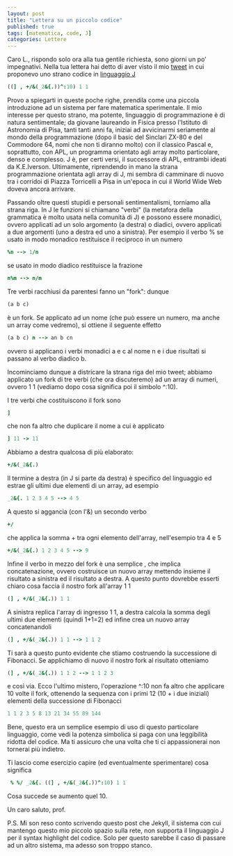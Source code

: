 ```yaml
---
layout: post
title: "Lettera su un piccolo codice"
published: true
tags: [matematica, code, J]
categories: Lettere
---
```


Caro L., rispondo solo ora alla tua gentile richiesta, sono giorni un po'
impegnativi. Nella tua lettera hai detto di aver visto il mio [tweet](https://twitter.com/orporick/status/1199829863093407746)
іn cui proponevo uno strano codice in [linguaggio J](https://www.jsoftware.com/#/)

```j
((] , +/&(_2&{.))^:10) 1 1
```


Provo a spiegarti in queste poche righe, prendila come una piccola introduzione
ad un sistema per fare matematica sperimentale. 
Il mio interesse per questo strano, ma potente, linguaggio di
programmazione è di natura sentimentale; da giovane laureando in Fisica presso 
l'Istituto di Astronomia di Pisa, tanti tanti anni fa, iniziai ad avvicinarmi 
seriamente al
mondo della programmazione (dopo il basic del Sinclari ZX-80 e del Commodore 64,
nomi che non ti diranno molto) con il classico Pascal e, soprattutto, con APL, un
programma orientato agli array molto particolare, denso e complesso. J è, per
certi versi, il successore di APL, entrambi ideati da K.E.Iverson. Ultimamente,
riprendendo in mano la strana programmazione orientata agli array di J, mi
sembra di camminare di nuovo tra i corridoi di Piazza Torricelli a Pisa in
un'epoca in cui il World Wide Web doveva ancora arrivare.

Passando oltre questi stupidi e personali sentimentalismi, torniamo alla strana
riga. In J le funzioni si chiamano "verbi" (la metafora della grammatica è molto
usata nella comunità di J) e possono essere monadici, ovvero applicati ad un
solo argomento (a destra) o diadici, ovvero applicati a due argomenti (uno a
destra ed uno a sinistra). Per esempio il verbo % se usato in modo monadico
restituisce il reciproco in un numero

```j
%n --> 1/n
```

se usato in modo diadico restituisce la frazione

```j
n%m --> n/m
```

Tre verbi racchiusi da parentesi fanno un "fork": dunque

```j
(a b c)
```

è un fork. Se applicato ad un nome (che può essere un numero, ma anche un array
come vedremo), si ottiene il seguente effetto

```j
(a b c) n --> an b cn 
```

ovvero si applicano i verbi monadici a e c al nome n e i due risultati si passano al
verbo diadico b.

Incominciamo dunque a districare la strana riga del mio tweet; abbiamo applicato
un fork di tre verbi (che ora discuteremo) ad un array di numeri, ovvero 1 1
(vediamo dopo cosa significa poi il simbolo ^:10).

I tre verbi che costituiscono il fork sono

```j
]
```
che non fa altro che duplicare il nome a cui è applicato

```j
] 11 -> 11
```

Abbiamo a destra qualcosa di più elaborato:

```j
+/&(_2&{.)
```

Il termine a destra (in J si parte da destra) è specifico del linguaggio ed
estrae gli ultimi due elementi di un array, ad esempio

```j
_2&{. 1 2 3 4 5 --> 4 5
```

A questo si aggancia (con l'&) un secondo verbo

```j
+/
```

che applica la somma + tra ogni elemento dell'array, nell'esempio tra 4 e 5

```j
+/&(_2&{.) 1 2 3 4 5 --> 9
```

Infine il verbo in mezzo del fork è una semplice , che implica concatenazione,
ovvero costruisce un nuovo array mettendo insieme il risultato a sinistra ed il
risultato a destra. A questo punto dovrebbe esserti chiaro cosa faccia il nostro
fork all'array 1 1

```j
(] , +/&(_2&{.)) 1 1
```

A sinistra replica l'array di ingresso 1 1, a destra calcola la somma degli
ultimi due elementi (quindi 1+1=2) ed infine crea un nuovo array concatenandoli

```j
(] , +/&(_2&{.)) 1 1 --> 1 1 2
```

Ti sarà a questo punto evidente che stiamo costruendo la successione di
Fibonacci. Se applichiamo di nuovo il nostro fork al risultato otteniamo

```j
(] , +/&(_2&{.)) 1 1 2 --> 1 1 2 3
```

e così via. Ecco l'ultimo mistero, l'operazione ^:10 non fa altro che applicare
10 volte il fork, ottenendo la sequenza con i primi 12 (10 + i due iniziali)
elementi della successione di Fibonacci

```j
1 1 2 3 5 8 13 21 34 55 89 144
```

Bene, questo era un semplice esempio di uso di questo particolare linguaggio,
come vedi la potenza simbolica si paga con  una leggibilità ridotta del
codice. Ma ti assicuro che una volta che ti ci appassionerai non tornerai più
indietro. 

Ti lascio come esercizio capire (ed eventualmente sperimentare) cosa significa

```j
 % %/ _2&{. ((] , +/&(_2&{.))^:10) 1 1
```

Cosa succede se aumento quel 10.

Un caro saluto, prof.

P.S. Mi son reso conto scrivendo questo post che Jekyll, il sistema con cui
mantengo questo mio piccolo spazio sulla rete, non supporta il linguaggio J per
il syntax highlight del codice. Solo per questo sarebbe il caso di passare ad un
altro sistema, ma adesso son troppo stanco.
